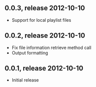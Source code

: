 ## 0.0.3, release 2012-10-10
* Support for local playlist files

## 0.0.2, release 2012-10-10
* Fix file information retrieve method call
* Output formatting

## 0.0.1, release 2012-10-10
* Initial release